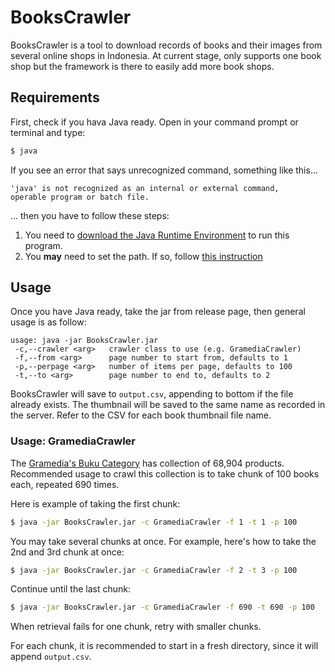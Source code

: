 # BooksCrawler

BooksCrawler is a tool to download records of books and their images from
several online shops in Indonesia. At current stage, only supports one book shop
but the framework is there to easily add more book shops.

## Requirements

First, check if you hava Java ready. Open in your command prompt or terminal
and type:

```sh
$ java
```

If you see an error that says unrecognized command, something like this...

```
'java' is not recognized as an internal or external command,
operable program or batch file.
```

... then you have to follow these steps:

1. You need to [download the Java Runtime Environment](https://www.java.com/en/download/)
to run this program.
2. You **may** need to set the path. If so, follow [this instruction](https://docs.oracle.com/javase/tutorial/essential/environment/paths.html)

## Usage

Once you have Java ready, take the jar from release page, then general usage is
as follow:

```
usage: java -jar BooksCrawler.jar
 -c,--crawler <arg>   crawler class to use (e.g. GramediaCrawler)
 -f,--from <arg>      page number to start from, defaults to 1
 -p,--perpage <arg>   number of items per page, defaults to 100
 -t,--to <arg>        page number to end to, defaults to 2
```

BooksCrawler will save to `output.csv`, appending to bottom if the file already
exists. The thumbnail will be saved to the same name as recorded in the server.
Refer to the CSV for each book thumbnail file name.

### Usage: GramediaCrawler

The [Gramedia's Buku Category](https://www.gramedia.com/categories/buku) has
collection of 68,904 products. Recommended usage to crawl this collection is
to take chunk of 100 books each, repeated 690 times.

Here is example of taking the first chunk:

```sh
$ java -jar BooksCrawler.jar -c GramediaCrawler -f 1 -t 1 -p 100
```

You may take several chunks at once. For example, here's how to take the 2nd
and 3rd chunk at once:

```sh
$ java -jar BooksCrawler.jar -c GramediaCrawler -f 2 -t 3 -p 100
```

Continue until the last chunk:

```sh
$ java -jar BooksCrawler.jar -c GramediaCrawler -f 690 -t 690 -p 100
```

When retrieval fails for one chunk, retry with smaller chunks.

For each chunk, it is recommended to start in a fresh directory, since it will
append `output.csv`.